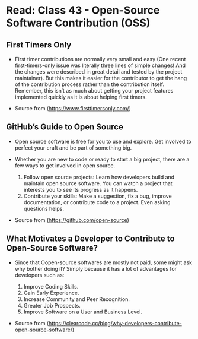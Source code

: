 # Read: Class 43 - Open-Source Software Contribution (OSS)

## First Timers Only
- First timer contributions are normally very small and easy (One recent first-timers-only issue was literally three lines of simple changes! And the changes were described in great detail and tested by the project maintainer). But this makes it easier for the contributor to get the hang of the contribution process rather than the contribution itself. Remember, this isn’t as much about getting your project features implemented quickly as it is about helping first timers.

- Source from (https://www.firsttimersonly.com/)


## GitHub’s Guide to Open Source 
- Open source software is free for you to use and explore. Get involved to perfect your craft and be part of something big.

- Whether you are new to code or ready to start a big project, there are a few ways to get involved in open source.
	1. Follow open source projects: Learn how developers build and maintain open source software. You can watch a project that interests you to see its progress as it happens.
	2. Contribute your skills: Make a suggestion, fix a bug, improve documentation, or contribute code to a project. Even asking questions helps.
- Source from (https://github.com/open-source)

## What Motivates a Developer to Contribute to Open-Source Software? 

- Since that Oopen-source softwares are mostly not paid, some might ask why bother doing it?
	Simply because it has a lot of advantages for developers such as: 
	1. Improve Coding Skills.
	2. Gain Early Experience.
	3. Increase Community and Peer Recognition.
	4. Greater Job Prospects.
	5. Improve Software on a User and Business Level.

- Source from (https://clearcode.cc/blog/why-developers-contribute-open-source-software/)